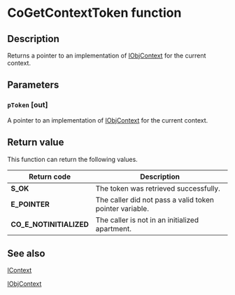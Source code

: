 # CoGetContextToken function

## Description

Returns a pointer to an implementation of [IObjContext](https://learn.microsoft.com/windows/desktop/api/objidl/nn-objidl-iobjcontext) for the current context.

## Parameters

### `pToken` [out]

A pointer to an implementation of [IObjContext](https://learn.microsoft.com/windows/desktop/api/objidl/nn-objidl-iobjcontext) for the current context.

## Return value

This function can return the following values.

| Return code | Description |
| --- | --- |
| **S_OK** | The token was retrieved successfully. |
| **E_POINTER** | The caller did not pass a valid token pointer variable. |
| **CO_E_NOTINITIALIZED** | The caller is not in an initialized apartment. |

## See also

[IContext](https://learn.microsoft.com/windows/desktop/api/objidl/nn-objidl-icontext)

[IObjContext](https://learn.microsoft.com/windows/desktop/api/objidl/nn-objidl-iobjcontext)